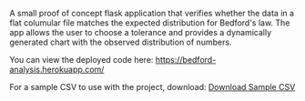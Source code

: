 A small proof of concept flask application that verifies whether the data in a flat columular file 
matches the expected distribution for Bedford's law. The app allows the user to choose a tolerance and
provides a dynamically generated chart with the observed distribution of numbers.  

You can view the deployed code here: 
https://bedford-analysis.herokuapp.com/

For a sample CSV to use with the project, download: [Download Sample CSV](census_2009b.csv)